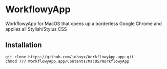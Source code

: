 # WorkflowyApp
WorkflowyApp for MacOS that opens up a borderless Google Chrome and applies all Stylish/Stylus CSS

## Installation
```
git clone https://github.com/joboyx/WorkflowyApp.app.git
chmod 777 WorkflowyApp.app/Contents/MacOS/WorkflowyApp
```
